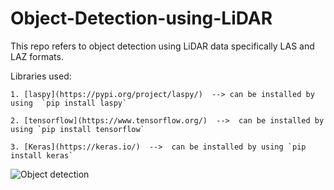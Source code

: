 # Object-Detection-using-LiDAR

This repo refers to object detection using LiDAR data specifically LAS and LAZ formats.

Libraries used: 

    1. [laspy](https://pypi.org/project/laspy/)  --> can be installed by using  `pip install laspy`
    
    2. [tensorflow](https://www.tensorflow.org/)  -->  can be installed by using `pip install tensorflow`
    
    3. [Keras](https://keras.io/)  -->  can be installed by using `pip install keras`
    
![Object detection]()
